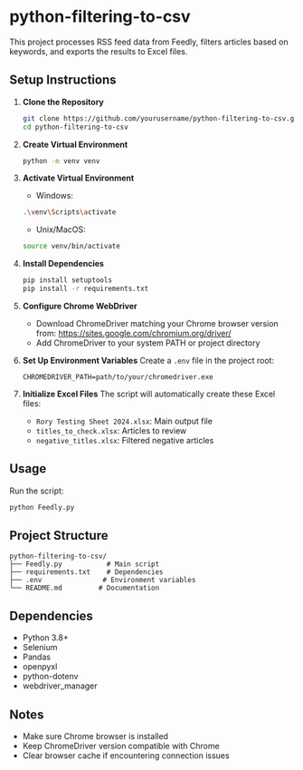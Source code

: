 # python-filtering-to-csv

This project processes RSS feed data from Feedly, filters articles based on keywords, and exports the results to Excel files.

## Setup Instructions

1. **Clone the Repository**
   ```bash
   git clone https://github.com/yourusername/python-filtering-to-csv.git
   cd python-filtering-to-csv
   ```

2. **Create Virtual Environment**
   ```bash
   python -m venv venv
   ```

3. **Activate Virtual Environment**
   - Windows:
   ```bash
   .\venv\Scripts\activate
   ```
   - Unix/MacOS:
   ```bash
   source venv/bin/activate
   ```

4. **Install Dependencies**
   ```bash
   pip install setuptools
   pip install -r requirements.txt
   ```

5. **Configure Chrome WebDriver**
   - Download ChromeDriver matching your Chrome browser version from:
     https://sites.google.com/chromium.org/driver/
   - Add ChromeDriver to your system PATH or project directory

6. **Set Up Environment Variables**
   Create a `.env` file in the project root:
   ```plaintext
   CHROMEDRIVER_PATH=path/to/your/chromedriver.exe
   ```

7. **Initialize Excel Files**
   The script will automatically create these Excel files:
   - `Rory Testing Sheet 2024.xlsx`: Main output file
   - `titles_to_check.xlsx`: Articles to review
   - `negative_titles.xlsx`: Filtered negative articles

## Usage

Run the script:
```bash
python Feedly.py
```

## Project Structure
```
python-filtering-to-csv/
├── Feedly.py           # Main script
├── requirements.txt    # Dependencies
├── .env               # Environment variables
└── README.md         # Documentation
```

## Dependencies
- Python 3.8+
- Selenium
- Pandas
- openpyxl
- python-dotenv
- webdriver_manager

## Notes
- Make sure Chrome browser is installed
- Keep ChromeDriver version compatible with Chrome
- Clear browser cache if encountering connection issues